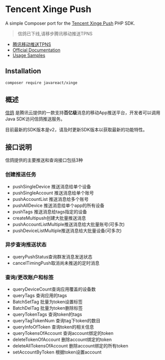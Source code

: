 # Tencent Xinge Push

A simple Composer port for the [Tencent Xinge Push](http://xg.qq.com) PHP SDK.

> 信鸽已下线,请移步腾讯移动推送TPNS
- [腾讯移动推送TPNS](https://cloud.tencent.com/product/tpns)
- [Official Documentation](http://developer.qq.com/wiki/xg/)
- [Usage Samples](docs)

## Installation

```sh
composer require javareact/xinge
```

## 概述
[信鸽](http://xg.qq.com) 是腾讯云提供的一款支持**百亿级**消息的移动App推送平台，开发者可以调用Java SDK访问信鸽推送服务。

目前最新的SDK版本是v2，请及时更新SDK版本以获取最新的功能特性。

## 接口说明
信鸽提供的主要推送和查询接口包括3种

### 创建推送任务
- pushSingleDevice 推送消息给单个设备
- pushSingleAccount 推送消息给单个账号
- pushAccountList 推送消息给多个账号
- pushAllDevice 推送消息给单个app的所有设备
- pushTags 推送消息给tags指定的设备
- createMultipush创建大批量推送消息
- pushAccountListMultiple推送消息给大批量账号(可多次)
- pushDeviceListMultiple推送消息给大批量设备(可多次)

### 异步查询推送状态
- queryPushStatus查询群发消息发送状态
- cancelTimingPush取消尚未推送的定时消息

### 查询/更改账户和标签
- queryDeviceCount查询应用覆盖的设备数
- queryTags 查询应用的tags
- BatchSetTag 批量为token设置标签
- BatchDelTag 批量为token删除标签
- queryTokenTags 查询token的tags
- queryTagTokenNum 查询tag下token的数目
- queryInfoOfToken 查询token的相关信息
- queryTokensOfAccount 查询account绑定的token
- deleteTokenOfAccount 删除account绑定的token
- deleteAllTokensOfAccount 删除account绑定的所有token
- setAccountByToken 根据token设置account